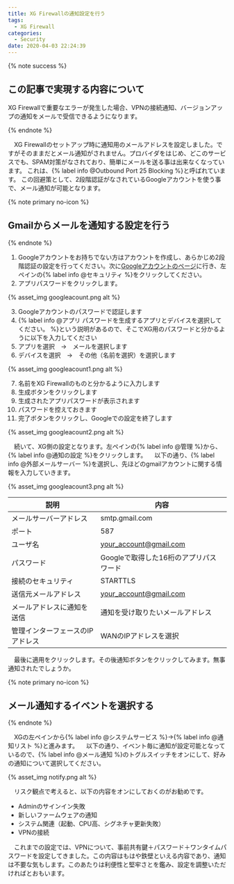 ```yaml
---
title: XG Firewallの通知設定を行う
tags:
  - XG Firewall
categories:
  - Security
date: 2020-04-03 22:24:39
---
```


{% note success  %}

## この記事で実現する内容について

XG Firewallで重要なエラーが発生した場合、VPNの接続通知、バージョンアップの通知をメールで受信できるようになります。

{% endnote %}

<!-- more -->
　XG Firewallのセットアップ時に通知用のメールアドレスを設定しました。ですがそのままだとメール通知がされません。プロバイダをはじめ、どこのサービスでも、SPAM対策がなされており、簡単にメールを送る事は出来なくなっています。
 これは、{% label info @Outbound Port 25 Blocking %}と呼ばれています。
  この回避策として、2段階認証がなされているGoogleアカウントを使う事で、メール通知が可能となります。

{% note primary no-icon %}

## Gmailからメールを通知する設定を行う

{% endnote %}

1. Googleアカウントをお持ちでない方はアカウントを作成し、あらかじめ2段階認証の設定を行ってください。次に[Googleアカウントのページ](https://myaccount.google.com/?tab=kk)に行き、左ペインの{% label info @セキュリティ %}をクリックしてください。
2. アプリパスワードをクリックします。

{% asset_img googleacount.png alt %}

3. Googleアカウントのパスワードで認証します
4. {% label info @アプリ パスワードを生成するアプリとデバイスを選択してください。 %}という説明があるので、そこでXG用のパスワードと分かるように以下を入力してください
5. アプリを選択　→　メールを選択します
6. デバイスを選択　→　その他（名前を選択）を選択します

{% asset_img googleacount1.png alt %}

7. 名前をXG Firewallのものと分かるように入力します
8. 生成ボタンをクリックします
9. 生成されたアプリパスワードが表示されます
10. パスワードを控えておきます
11. 完了ボタンをクリックし、Googleでの設定を終了します

{% asset_img googleacount2.png alt %}

　続いて、XG側の設定となります。左ペインの{% label info @管理 %}から、{% label info @通知の設定 %}をクリックします。
　以下の通り、{% label info @外部メールサーバー %}を選択し、先ほどのgmailアカウントに関する情報を入力していきます。

{% asset_img googleacount3.png alt %}

| 説明                             | 内容                                   |
| -------------------------------- | -------------------------------------- |
| メールサーバーアドレス           | smtp.gmail.com                         |
| ポート                           | 587                                    |
| ユーザ名                         | your_account@gmail.com                 |
| パスワード                       | Googleで取得した16桁のアプリパスワード |
| 接続のセキュリティ               | STARTTLS                               |
| 送信元メールアドレス             | your_account@gmail.com                 |
| メールアドレスに通知を送信       | 通知を受け取りたいメールアドレス       |
| 管理インターフェースのIPアドレス | WANのIPアドレスを選択                  |

　最後に適用をクリックします。その後通知ボタンをクリックしてみます。無事通知されたでしょうか。

{% note primary no-icon %}

## メール通知するイベントを選択する

{% endnote %}

　XGの左ペインから{% label info @システムサービス %}→{% label info @通知リスト %}と進みます。
　以下の通り、イベント毎に通知が設定可能となっているので、{% label info @メール通知 %}のトグルスイッチをオンにして、好みの通知について選択してください。

{% asset_img notify.png alt %}

　リスク観点で考えると、以下の内容をオンにしておくのがお勧めです。

- Adminのサインイン失敗
- 新しいファームウェアの通知
- システム関連（起動、CPU高、シグネチャ更新失敗）
- VPNの接続

　これまでの設定では、VPNについて、事前共有鍵＋パスワード＋ワンタイムパスワードを設定してきました。この内容はもはや鉄壁といえる内容であり、通知は不要な気もします。このあたりは利便性と堅牢さとを鑑み、設定を調整いただければとおもいます。
